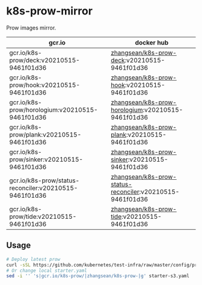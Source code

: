 # k8s-prow-mirror

Prow images mirror.

gcr.io | docker hub
---|---
gcr.io/k8s-prow/deck:v20210515-9461f01d36 | [zhangsean/k8s-prow-deck](https://hub.docker.com/r/zhangsean/k8s-prow-deck):v20210515-9461f01d36
gcr.io/k8s-prow/hook:v20210515-9461f01d36 | [zhangsean/k8s-prow-hook](https://hub.docker.com/r/zhangsean/k8s-prow-hook):v20210515-9461f01d36
gcr.io/k8s-prow/horologium:v20210515-9461f01d36 | [zhangsean/k8s-prow-horologium](https://hub.docker.com/r/zhangsean/k8s-prow-horologium):v20210515-9461f01d36
gcr.io/k8s-prow/plank:v20210515-9461f01d36 | [zhangsean/k8s-prow-plank](https://hub.docker.com/r/zhangsean/k8s-prow-plank):v20210515-9461f01d36
gcr.io/k8s-prow/sinker:v20210515-9461f01d36 | [zhangsean/k8s-prow-sinker](https://hub.docker.com/r/zhangsean/k8s-prow-sinker):v20210515-9461f01d36
gcr.io/k8s-prow/status-reconciler:v20210515-9461f01d36 | [zhangsean/k8s-prow-status-reconciler](https://hub.docker.com/r/zhangsean/k8s-prow-status-reconciler):v20210515-9461f01d36
gcr.io/k8s-prow/tide:v20210515-9461f01d36 | [zhangsean/k8s-prow-tide](https://hub.docker.com/r/zhangsean/k8s-prow-tide):v20210515-9461f01d36

## Usage

```bash
# Deploy latest prow
curl -sSL https://github.com/kubernetes/test-infra/raw/master/config/prow/cluster/starter-s3.yaml | sed 's|gcr.io/k8s-prow/|zhangsean/k8s-prow-|g' | kubectl apply -f -
# Or change local starter.yaml
sed -i '' 's|gcr.io/k8s-prow/|zhangsean/k8s-prow-|g' starter-s3.yaml
```
